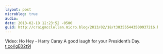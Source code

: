 ```yaml
---
layout: post
microblog: true
audio: 
date: 2013-02-18 12:23:52 -0500
guid: http://craigmcclellan.micro.blog/2013/02/18/t303555443500937216.html
---
```

Video: Ho Hey - Harry Caray A good laugh for your President’s Day. [t.co/IgE02t9I](http://t.co/IgE02t9I)
